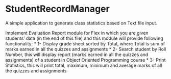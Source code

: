 # StudentRecordManager
A simple application to generate class statistics based on Text file input. 

Implement Evaluation Report module for Flex in which you are given students’ data (in the end of this file) and this module will provide following functionality:
               * 1-	Display grade sheet sorted by Total, where Total is sum of marks earned in all the quizzes and assignments
               * 2-	Search student by Roll Number, this will display report (marks earned in all the quizzes and assignments) of a student in Object Oriented Programming course
               * 3-	Print Statistics, this will print total, maximum, minimum and average marks of all the quizzes and assignments
